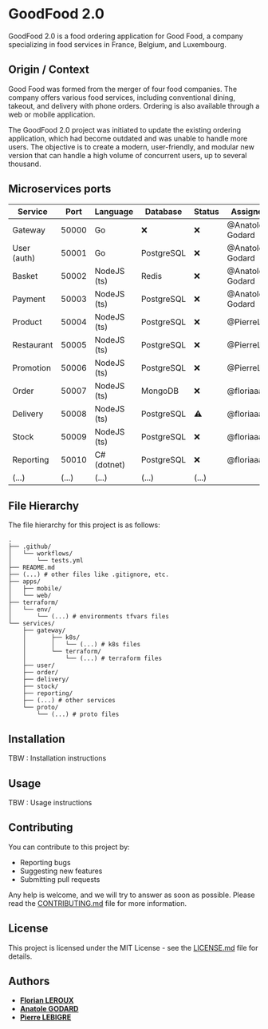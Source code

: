 # GoodFood 2.0

GoodFood 2.0 is a food ordering application for Good Food, a company specializing in food services in France, Belgium, and Luxembourg.

## Origin / Context

Good Food was formed from the merger of four food companies. The company offers various food services, including conventional dining, takeout, and delivery with phone orders. Ordering is also available through a web or mobile application.

The GoodFood 2.0 project was initiated to update the existing ordering application, which had become outdated and was unable to handle more users. The objective is to create a modern, user-friendly, and modular new version that can handle a high volume of concurrent users, up to several thousand.

## Microservices ports

| Service     | Port  | Language    | Database   | Status | Assignee        |
| ----------- | ----- | ----------- | ---------- | ------ | --------------- |
| Gateway     | 50000 | Go          | ❌         | ❌     | @Anatole-Godard |
| User (auth) | 50001 | Go          | PostgreSQL | ❌     | @Anatole-Godard |
| Basket      | 50002 | NodeJS (ts) | Redis      | ❌     | @Anatole-Godard |
| Payment     | 50003 | NodeJS (ts) | PostgreSQL | ❌     | @Anatole-Godard |
| Product     | 50004 | NodeJS (ts) | PostgreSQL | ❌     | @PierreLbg      |
| Restaurant  | 50005 | NodeJS (ts) | PostgreSQL | ❌     | @PierreLbg      |
| Promotion   | 50006 | NodeJS (ts) | PostgreSQL | ❌     | @PierreLbg      |
| Order       | 50007 | NodeJS (ts) | MongoDB    | ❌     | @floriaaan      |
| Delivery    | 50008 | NodeJS (ts) | PostgreSQL | ⚠️     | @floriaaan      |
| Stock       | 50009 | NodeJS (ts) | PostgreSQL | ❌     | @floriaaan      |
| Reporting   | 50010 | C# (dotnet) | PostgreSQL | ❌     | @floriaaan      |
| (...)       | (...) | (...)       | (...)      | (...)  |

## File Hierarchy

The file hierarchy for this project is as follows:

```
.
├── .github/
│   └── workflows/
│       └── tests.yml
├── README.md
├── (...) # other files like .gitignore, etc.
├── apps/
│   ├── mobile/
│   └── web/
├── terraform/
│   └── env/
│       └── (...) # environments tfvars files
└── services/
    ├── gateway/
    │       ├── k8s/
    │       │   └── (...) # k8s files
    │       └── terraform/
    │           └── (...) # terraform files
    ├── user/
    ├── order/
    ├── delivery/
    ├── stock/
    ├── reporting/
    ├── (...) # other services
    └── proto/
        └── (...) # proto files
```

## Installation

TBW : Installation instructions

## Usage

TBW : Usage instructions

## Contributing

You can contribute to this project by:

- Reporting bugs
- Suggesting new features
- Submitting pull requests

Any help is welcome, and we will try to answer as soon as possible.
Please read the [CONTRIBUTING.md](CONTRIBUTING.md) file for more information.

## License

This project is licensed under the MIT License - see the [LICENSE.md](LICENSE.md) file for details.

## Authors

- **[Florian LEROUX](https://github.com/floriaaan)**
- **[Anatole GODARD](https://github.com/Anatole-Godard)**
- **[Pierre LEBIGRE](https://github.com/PierreLbg)**
